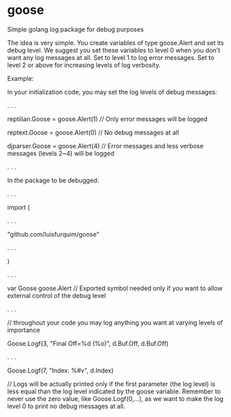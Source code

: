 # goose
Simple golang log package for debug purposes

The idea is very simple. You create variables of type goose.Alert and set its debug level.
We suggest you set these variables to level 0 when you don't want any log messages at all. 
Set to level 1 to log error messages. Set to level 2 or above for increasing levels of log
verbosity.


Example:

In your initialization code, you may set the log levels of debug messages:

   .
   .
   .

   reptilian.Goose  = goose.Alert(1) // Only error messages will be logged

   reptext.Goose    = goose.Alert(0) // No debug messages at all

   djparser.Goose   = goose.Alert(4) // Error messages and less verbose messages (levels 2~4) will be logged

   .
   .
   .


In the package to be debugged:

.
.
.

import (

   .
   .
   .

   "github.com/luisfurquim/goose"

   .
   .
   .

)

.
.
.

var Goose goose.Alert // Exported symbol needed only if you want to allow external control of the debug level

.
.
.


   // throughout your code you may log anything you want at varying levels of importance

   Goose.Logf(3, "Final Off=%d (%o)", d.Buf.Off, d.Buf.Off)

   .
   .
   .

   Goose.Logf(7, "Index: %#v", d.Index)

   // Logs will be actually printed only if the first parameter (the log level) is less equal than the log level indicated by the goose variable. Remember to never use the zero value, like Goose.Logf(0,...), as we want to make the log level 0 to print no debug messages at all.



